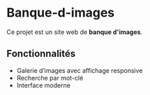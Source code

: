 # Banque-d-images
Ce projet est un site web de **banque d'images**.
## Fonctionnalités

- Galerie d’images avec affichage responsive
- Recherche par mot-clé
- Interface moderne 
